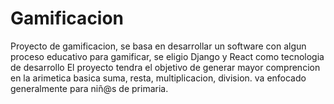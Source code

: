 # Gamificacion
Proyecto de gamificacion, se basa en desarrollar un software con algun proceso educativo para gamificar, se eligio Django y React como tecnologia de desarrollo
El proyecto tendra el objetivo de generar mayor comprencion en la arimetica basica suma, resta, multiplicacion, division.
va enfocado generalmente para niñ@s de primaria.
